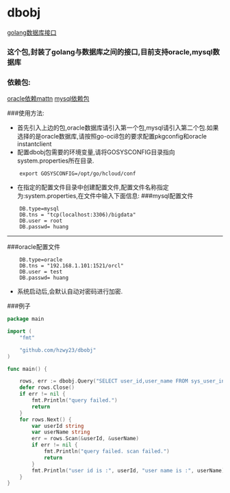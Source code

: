 # dbobj

[golang数据库接口](https://github.com/hzwy23/dbobj)
### 这个包,封装了golang与数据库之间的接口,目前支持oracle,mysql数据库

### 依赖包:
   [oracle依赖mattn](https://github.com/mattn/go-oci8)
   [mysql依赖包](https://github.com/go-sql-driver/mysql)
   
###使用方法:
*  首先引入上边的包,oracle数据库请引入第一个包,mysql请引入第二个包.如果选择的是oracle数据库,请按照go-oci8包的要求配置pkgconfig和oracle instantclient
*  配置dbobj包需要的环境变量,请将GOSYSCONFIG目录指向system.properties所在目录.
```shell
    export GOSYSCONFIG=/opt/go/hcloud/conf
```


*  在指定的配置文件目录中创建配置文件,配置文件名称指定为:system.properties,在文件中输入下面信息:
###mysql配置文件
```
    DB.type=mysql
    DB.tns = "tcp(localhost:3306)/bigdata"
    DB.user = root
    DB.passwd= huang
```
---
###oracle配置文件
```
    DB.type=oracle
    DB.tns = "192.168.1.101:1521/orcl"
    DB.user = test
    DB.passwd= huang
```
*  系统启动后,会默认自动对密码进行加密.

###例子
```go
package main

import (
	"fmt"

	"github.com/hzwy23/dbobj"
)

func main() {

	rows, err := dbobj.Query("SELECT user_id,user_name FROM sys_user_info where user_id = ?", "admin")
	defer rows.Close()
	if err != nil {
		fmt.Println("query failed.")
		return
	}
	for rows.Next() {
		var userId string
		var userName string
		err = rows.Scan(&userId, &userName)
		if err != nil {
			fmt.Println("query failed. scan failed.")
			return
		}
		fmt.Println("user id is :", userId, "user name is :", userName)
	}
}
```
